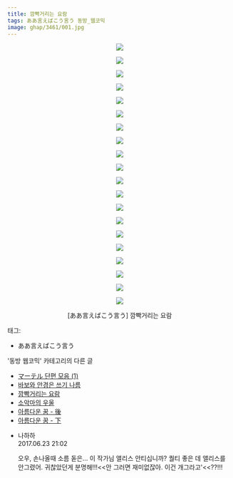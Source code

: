```yaml
---
title: 깜빡거리는 요람
tags: ああ言えばこう言う 동방_웹코믹
image: ghap/3461/001.jpg
---
```

<div class="article">
<p style="text-align: center; clear: none; float: none;"><img src="{{ site.nasurl }}/ghap/3461/001.jpg"/></p>
<p style="text-align: center; clear: none; float: none;"><img src="{{ site.nasurl }}/ghap/3461/002.jpg"/></p>
<p style="text-align: center; clear: none; float: none;"><img src="{{ site.nasurl }}/ghap/3461/003.jpg"/></p>
<p style="text-align: center; clear: none; float: none;"><img src="{{ site.nasurl }}/ghap/3461/004.jpg"/></p>
<p style="text-align: center; clear: none; float: none;"><img src="{{ site.nasurl }}/ghap/3461/005.jpg"/></p>
<p style="text-align: center; clear: none; float: none;"><img src="{{ site.nasurl }}/ghap/3461/006.jpg"/></p>
<p style="text-align: center; clear: none; float: none;"><img src="{{ site.nasurl }}/ghap/3461/007.jpg"/></p>
<p style="text-align: center; clear: none; float: none;"><img src="{{ site.nasurl }}/ghap/3461/008.jpg"/></p>
<p style="text-align: center; clear: none; float: none;"><img src="{{ site.nasurl }}/ghap/3461/009.jpg"/></p>
<p style="text-align: center; clear: none; float: none;"><img src="{{ site.nasurl }}/ghap/3461/010.jpg"/></p>
<p style="text-align: center; clear: none; float: none;"><img src="{{ site.nasurl }}/ghap/3461/011.jpg"/></p>
<p style="text-align: center; clear: none; float: none;"><img src="{{ site.nasurl }}/ghap/3461/012.jpg"/></p>
<p style="text-align: center; clear: none; float: none;"><img src="{{ site.nasurl }}/ghap/3461/013.jpg"/></p>
<p style="text-align: center; clear: none; float: none;"><img src="{{ site.nasurl }}/ghap/3461/014.jpg"/></p>
<p style="text-align: center; clear: none; float: none;"><img src="{{ site.nasurl }}/ghap/3461/015.jpg"/></p>
<p style="text-align: center; clear: none; float: none;"><img src="{{ site.nasurl }}/ghap/3461/016.jpg"/></p>
<p style="text-align: center; clear: none; float: none;"><img src="{{ site.nasurl }}/ghap/3461/017.jpg"/></p>
<p style="text-align: center; clear: none; float: none;"><img src="{{ site.nasurl }}/ghap/3461/018.jpg"/></p>
<p style="text-align: center; clear: none; float: none;"><img src="{{ site.nasurl }}/ghap/3461/019.jpg"/></p>
<p style="text-align: center; clear: none; float: none;"><img src="{{ site.nasurl }}/ghap/3461/020.jpg"/></p>
<p style="text-align: center; clear: none; float: none;">[ああ言えばこう言う] 깜빡거리는 요람</p>
</div><div class="tagTrail">
<p>태그: </p>
<ul>
<li>ああ言えばこう言う</li>
</ul>
</div><div class="another">
<p>'동방 웹코믹' 카테고리의 다른 글</p>
<ul>
<li><a href="/2017-06-21-ghap_3463">マーテル 단편 모음 (1)</a></li>
<li><a href="/2017-06-21-ghap_3462">바보와 안경은 쓰기 나름</a></li>
<li><a href="/2017-06-21-ghap_3461">깜빡거리는 요람</a></li>
<li><a href="/2017-06-21-ghap_3460">소악마의 우울</a></li>
<li><a href="/2017-06-21-ghap_3459">아름다운 꿈 - 後</a></li>
<li><a href="/2017-06-21-ghap_3458">아름다운 꿈 - 下</a></li>
</ul>
</div><div class="cb_module cb_fluid">
<div class="cb_wrt cb_profile">
<div class="comment">
<ul>
<li class="cb_thumb_off" id="comment15020860">
<div class="cb_comment_area">
<div class="cb_info_area">
<div class="cb_section">
<span class="cb_nick_name">나하하</span>
</div>
<div class="cb_section">
<span class="cb_date">2017.06.23 21:02 </span>
</div>
</div>
<div class="cb_dsc_comment">
<p class="cb_dsc">
											오우, 손나올때 소름 돋은… 이 작가님 앨리스 안티십니까? 퀄티 좋은 데 앨리스를 안그렸어. 귀찮았던게 분명해!!!&lt;&lt;안 그러면 재미없잖아. 이건 개그라고'&lt;&lt;??!!!
										</p>
</div>
</div></li>
</ul>
</div>
</div><!-- commentList close -->
</div>
